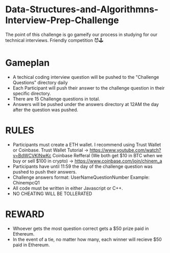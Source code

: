 # Data-Structures-and-Algorithmns-Interview-Prep-Challenge

The point of this challenge is go gameify our process in studying for our technical interviews. 
Friendly competition 😈🕹️

# Gameplan
* A techical coding interview question will be pushed to the "Challenge Questions" directory daily
* Each Participant will push their answer to the challenge question in their specific directory. 
* There are 15 Challenge questions in total.
* Answers will be pushed under the answers directory at 12AM the day after the question was pushed. 

# RULES
* Participants must create a ETH wallet. I recommend using Trust Wallet or Coinbase. 
	Trust Wallet Tutorial -> https://www.youtube.com/watch?v=BdWCVKINwKc
	Coinbase Refferal (We both get $10 in BTC when we buy or sell $100 in crypto) -> https://www.coinbase.com/join/chinem_a
* Participants have until 11:59 the day of the challenge question was pushed to push their answers. 
* Challenge answers format: UserNameQuestionNumber 
	Example: ChinempcQ1
* All code must be written in either Javascript or C++.
* NO CHEATING WILL BE TOLLERATED

# REWARD
* Whoever gets the most question correct gets a $50 prize paid in Ethereum.
* In the event of a tie, no matter how many, each winner will recieve $50 paid in Ethereum.
